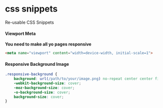 # css snippets
Re-usable CSS Snippets

#### Viewport Meta
**You need to make all yo pages responsive**
```html
<meta name="viewport" content="width=device-width, initial-scale=1">
```

#### Responsive Background Image
```css
.responsive-background {
    background: url(/path/to/your/image.png) no-repeat center center fixed;
    -webkit-background-size: cover;
    -moz-background-size: cover;
    -o-background-size: cover;
    background-size: cover;
}
```
